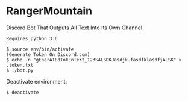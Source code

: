 # RangerMountain
Discord Bot That Outputs All Text Into Its Own Channel

`Requires python 3.6`

```
$ source env/bin/activate
(Generate Token On Discord.com)
$ echo -n "gEnerATEdTokEnTeXt_123SALSDKJasdjk.fasdfklasdfjALSK" > .token.txt
$ ./bot.py
```

Deactivate environment:

```
$ deactivate
```
